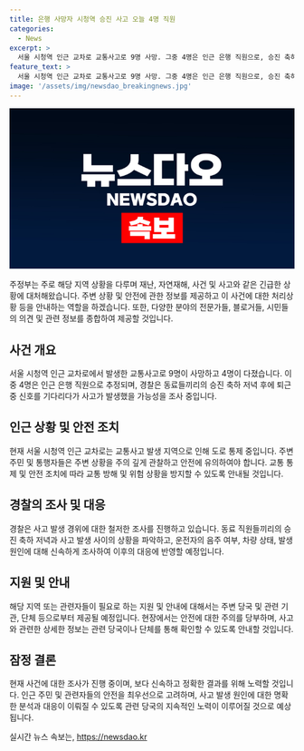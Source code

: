 ```yaml
---
title: 은행 사망자 시청역 승진 사고 오늘 4명 직원
categories:
  - News
excerpt: >
  서울 시청역 인근 교차로 교통사고로 9명 사망. 그중 4명은 인근 은행 직원으로, 승진 축하 저녁 후 사고 가능성. 경찰은 퇴근 후 저녁식사 뒤 횡단보도에서 사고로 추정. 사망자 중 서울시청 직원 2명도 확인. 사고 운전자는 역주행 후 음주는 아니었으나 급발진을 주장 중. #사건사고 #경찰 #시청역
feature_text: >
  서울 시청역 인근 교차로 교통사고로 9명 사망. 그중 4명은 인근 은행 직원으로, 승진 축하 저녁 후 사고 가능성. 경찰은 퇴근 후 저녁식사 뒤 횡단보도에서 사고로 추정. 사망자 중 서울시청 직원 2명도 확인. 사고 운전자는 역주행 후 음주는 아니었으나 급발진을 주장 중. #사건사고 #경찰 #시청역
image: '/assets/img/newsdao_breakingnews.jpg'
---
```


<p><img src="/assets/img/newsdao_breakingnews.jpg" alt="implanttips 속보" /></p>

<p>주정부는 주로 해당 지역 상황을 다루며 재난, 자연재해, 사건 및 사고와 같은 긴급한 상황에 대처해왔습니다. 주변 상황 및 안전에 관한 정보를 제공하고 이 사건에 대한 처리상황 등을 안내하는 역할을 하겠습니다. 
또한, 다양한 분야의 전문가들, 블로거들, 시민들의 의견 및 관련 정보를 종합하여 제공할 것입니다. </p>

<h2 data-ke-size="size26">사건 개요</h2>

<p data-ke-size="size16">서울 시청역 인근 교차로에서 발생한 교통사고로 9명이 사망하고 4명이 다졌습니다. 이 중 4명은 인근 은행 직원으로 추정되며, 경찰은 동료들끼리의 승진 축하 저녁 후에 퇴근 중 신호를 기다리다가 사고가 발생했을 가능성을 조사 중입니다.</p>

<h2 data-ke-size="size26">인근 상황 및 안전 조치</h2>

<p data-ke-size="size16">현재 서울 시청역 인근 교차로는 교통사고 발생 지역으로 인해 도로 통제 중입니다. 주변 주민 및 통행자들은 주변 상황을 주의 깊게 관찰하고 안전에 유의하여야 합니다. 교통 통제 및 안전 조치에 따라 교통 방해 및 위험 상황을 방지할 수 있도록 안내될 것입니다.</p>

<h2 data-ke-size="size26">경찰의 조사 및 대응</h2>

<p data-ke-size="size16">경찰은 사고 발생 경위에 대한 철저한 조사를 진행하고 있습니다. 동료 직원들끼리의 승진 축하 저녁과 사고 발생 사이의 상황을 파악하고, 운전자의 음주 여부, 차량 상태, 발생 원인에 대해 신속하게 조사하여 이후의 대응에 반영할 예정입니다.</p>

<h2 data-ke-size="size26">지원 및 안내</h2>

<p data-ke-size="size16">해당 지역 또는 관련자들이 필요로 하는 지원 및 안내에 대해서는 주변 당국 및 관련 기관, 단체 등으로부터 제공될 예정입니다. 현장에서는 안전에 대한 주의를 당부하며, 사고와 관련한 상세한 정보는 관련 당국이나 단체를 통해 확인할 수 있도록 안내할 것입니다.</p>

<h2 data-ke-size="size26">잠정 결론</h2>

<p data-ke-size="size16">현재 사건에 대한 조사가 진행 중이며, 보다 신속하고 정확한 결과를 위해 노력할 것입니다. 인근 주민 및 관련자들의 안전을 최우선으로 고려하며, 사고 발생 원인에 대한 명확한 분석과 대응이 이뤄질 수 있도록 관련 당국의 지속적인 노력이 이루어질 것으로 예상됩니다.</p>
실시간 뉴스 속보는, <a href="https://newsdao.kr" rel="dofollow">https://newsdao.kr</a>


